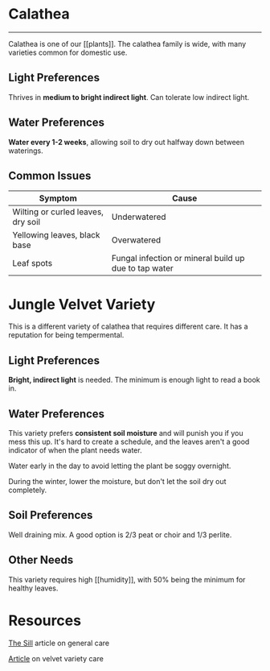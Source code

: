 # Calathea

---
Calathea is one of our [[plants]]. The calathea family is wide, with many varieties common for domestic use. 

## Light Preferences
Thrives in **medium to bright indirect light**. Can tolerate low indirect light. 

## Water Preferences
**Water every 1-2 weeks**, allowing soil to dry out halfway down between waterings.

## Common Issues
Symptom | Cause
---|---
Wilting or curled leaves, dry soil | Underwatered
Yellowing leaves, black base | Overwatered
Leaf spots | Fungal infection or mineral build up due to tap water

# Jungle Velvet Variety
This is a different variety of calathea that requires different care. It has a reputation for being tempermental. 

## Light Preferences
**Bright, indirect light** is needed. The minimum is enough light to read a book in. 

## Water Preferences
This variety prefers **consistent soil moisture** and will punish you if you mess this up. It's hard to create a schedule, and the leaves aren't a good indicator of when the plant needs water. 

Water early in the day to avoid letting the plant be soggy overnight. 

During the winter, lower the moisture, but don't let the soil dry out completely. 

## Soil Preferences
Well draining mix. A good option is 2/3 peat or choir and 1/3 perlite. 

## Other Needs
This variety requires high [[humidity]], with 50% being the minimum for healthy leaves. 

# Resources
 [The Sill](https://www.thesill.com/blogs/plants-101/how-to-care-for-calathea) article on general care
 
 [Article](https://smartgardenguide.com/how-to-care-for-calathea-warscewiczii/) on velvet variety care